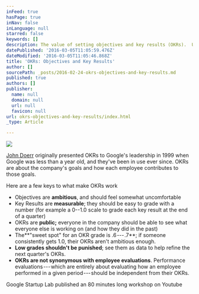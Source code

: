```yaml
---
inFeed: true
hasPage: true
inNav: false
inLanguage: null
starred: false
keywords: []
description: The value of setting objectives and key results (OKRs).  Understand the key attributes of effective OKRs and how to apply them in your own organization.
datePublished: '2016-03-05T11:05:59.476Z'
dateModified: '2016-03-05T11:05:46.868Z'
title: 'OKRs: Objectives and Key Results'
author: []
sourcePath: _posts/2016-02-24-okrs-objectives-and-key-results.md
published: true
authors: []
publisher:
  name: null
  domain: null
  url: null
  favicon: null
url: okrs-objectives-and-key-results/index.html
_type: Article

---
```

![](https://the-grid-user-content.s3-us-west-2.amazonaws.com/92ae3c98-2a0f-4ebb-b46a-d7ea0bf0e4e8.jpg)

[John Doerr][0] originally presented OKRs to Google's leadership in 1999 when Google was less than a year old, and they've been in use ever since. OKRs are about the company's goals and how each employee contributes to those goals.

Here are a few keys to what make OKRs work 

* Objectives are **ambitious**, and should feel somewhat uncomfortable
* Key Results are **measurable**; they should be easy to grade with a number (for example a 0--1.0 scale to grade each key result at the end of a quarter)
* OKRs are **public;** everyone in the company should be able to see what everyone else is working on (and how they did in the past)
* The**"sweet spot" for an OKR grade is .6 --- .7**; if someone consistently gets 1.0, their OKRs aren't ambitious enough.
* **Low grades shouldn't be punished**; see them as data to help refine the next quarter's OKRs.
* **OKRs are not synonymous with employee evaluations**. Performance evaluations --- which are entirely about evaluating how an employee performed in a given period --- should be independent from their OKRs. 

Google Startup Lab published an 80 minutes long workshop on Youtube

[0]: http://www.kpcb.com/partner/john-doerr